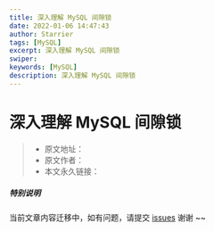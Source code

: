```yaml
---
title: 深入理解 MySQL 间隙锁
date: 2022-01-06 14:47:43
author: Starrier
tags: [MySQL]
excerpt: 深入理解 MySQL 间隙锁
swiper:
keywords: [MySQL]
description: 深入理解 MySQL 间隙锁
---
```


#  深入理解 MySQL 间隙锁

> * 原文地址：[]()
> * 原文作者：[]()
> * 本文永久链接：[]()

##### **特别说明**

当前文章内容迁移中，如有问题，请提交 [issues](https://github.com/Starrier/starrier.github.io/issues) 谢谢 ~~
